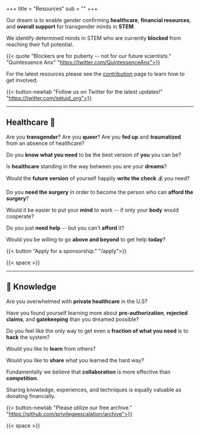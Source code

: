 +++
title = "Resources"
sub = ""
+++

Our dream is to enable gender confirming **healthcare**, **financial resources**, and **overall support** for transgender minds in **STEM**.

We identify determined minds in STEM who are currently **blocked** from reaching their full potential.

{{< quote "Blockers are for puberty -- not for our future scientists." "Quintessence Anx" "https://twitter.com/QuintessenceAnx">}}

For the latest resources please see the [contribution](/contribute) page to learn how to get involved.

{{< button-newtab "Follow us on Twitter for the latest updates!" "https://twitter.com/setuid_org">}}

---

## Healthcare 🏥

Are you **transgender**? Are you **queer**? Are you **fed up** and **traumatized** from an absence of healthcare?

Do you **know what you need** to be the best version of **you** you can be?

Is **healthcare** standing in the way between you are your **dreams**?

Would the **future version** of yourself happily **write the check** 💰 you need?

Do you **need the surgery** in order to become the person who can **afford the surgery**?

Would it be easier to put your **mind** to work -- if only your **body** would cooperate?

Do you just **need help** -- but you can't **afford** it? 

Would you be willing to go **above and beyond** to get help **today**?

{{< button "Apply for a sponsorship." "/apply">}}

{{< space >}}

---

## 🧠 Knowledge

Are you overwhelmed with **private healthcare** in the U.S?

Have you found yourself learning more about **pre-authorization**, **rejected claims**, and **gatekeeping** than you dreamed possible? 

Do you feel like the only way to get even a **fraction of what you need** is to **hack** the system?

Would you like to **learn** from others?

Would you like to **share** what you learned the hard way?

Fundamentally we believe that **collaboration** is more effective than **competition**.

Sharing knowledge, experiences, and techniques is equally valuable as donating financially.

{{< button-newtab "Please utilize our free archive." "https://github.com/privilegeescalation/archive">}}

{{< space >}}
